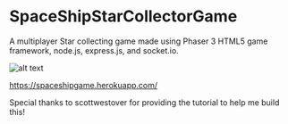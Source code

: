 # SpaceShipStarCollectorGame

A multiplayer Star collecting game made using Phaser 3 HTML5 game framework, node.js, express.js, and socket.io.

![alt text](https://i.imgur.com/squQsem.gif)

https://spaceshipgame.herokuapp.com/


Special thanks to scottwestover for providing the tutorial to help me build this!
